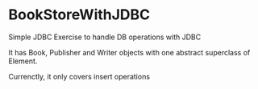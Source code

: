 # BookStoreWithJDBC
 
Simple JDBC Exercise to handle DB operations with JDBC

It has Book, Publisher and Writer objects with one abstract superclass of Element. 

Currenctly, it only covers insert operations
